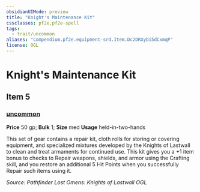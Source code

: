 ```yaml
---
obsidianUIMode: preview
title: "Knight's Maintenance Kit"
cssclasses: pf2e,pf2e-spell
tags:
  - trait/uncommon
aliases: "Compendium.pf2e.equipment-srd.Item.Dc2DRXybi5dCxmqP"
license: OGL
---
```

# Knight's Maintenance Kit
## Item 5
### [uncommon](uncommon "Uncommon Rarity Trait")


**Price** 50 gp; 
**Bulk** 1; **Size** med
**Usage** held-in-two-hands

This set of gear contains a repair kit, cloth rolls for storing or covering equipment, and specialized mixtures developed by the Knights of Lastwall to clean and treat armaments for continued use. This kit gives you a +1 item bonus to checks to Repair weapons, shields, and armor using the Crafting skill, and you restore an additional 5 Hit Points when you successfully Repair such items using it.

*Source: Pathfinder Lost Omens: Knights of Lastwall*
*OGL*